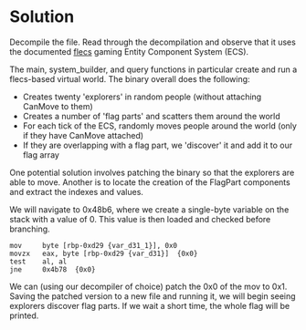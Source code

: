 # Solution
Decompile the file. Read through the decompilation and observe that it uses the
documented [flecs](https://github.com/SanderMertens/flecs) gaming Entity
Component System (ECS).

The main, system\_builder, and query functions in particular create and run a
flecs-based virtual world. The binary overall does the following:

- Creates twenty 'explorers' in random people (without attaching CanMove to
    them)
- Creates a number of 'flag parts' and scatters them around the world
- For each tick of the ECS, randomly moves people around the world (only if
they have CanMove attached)
- If they are overlapping with a flag part, we 'discover' it and add it to
our flag array

One potential solution involves patching the binary so that the explorers are
able to move. Another is to locate the creation of the FlagPart components and
extract the indexes and values.

We will navigate to 0x48b6, where we create a single-byte variable on the stack
with a value of 0. This value is then loaded and checked before branching.

```assembly
mov     byte [rbp-0xd29 {var_d31_1}], 0x0
movzx   eax, byte [rbp-0xd29 {var_d31}]  {0x0}
test    al, al
jne     0x4b78  {0x0}
```

We can (using our decompiler of choice) patch the 0x0 of the mov to 0x1. Saving
the patched version to a new file and running it, we will begin seeing
explorers discover flag parts. If we wait a short time, the whole flag will be
printed.
